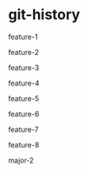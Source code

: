 # git-history

feature-1

feature-2

feature-3

feature-4

feature-5

feature-6

feature-7

feature-8

major-2
